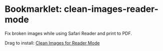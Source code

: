 # Bookmarklet: clean-images-reader-mode

Fix broken images while using Safari Reader and print to PDF.

Drag to install: <a href="javascript:%20(function()%7Bconst%20h=%5B%22loading%22,%22sizes%22,%22srcset%22,%22decoding%22%5D;function%20u(f)%7BArray.from(f.attributes).forEach((E)=%3E%7Bconst%20c=E.name;if(c.startsWith(%22data-%22)%7C%7Ch.includes(c))f.removeAttribute(c)%7D)%7Ddocument.querySelectorAll(%22img%22).forEach(u)%7D)();
">Clean Images for Reader Mode</a>
